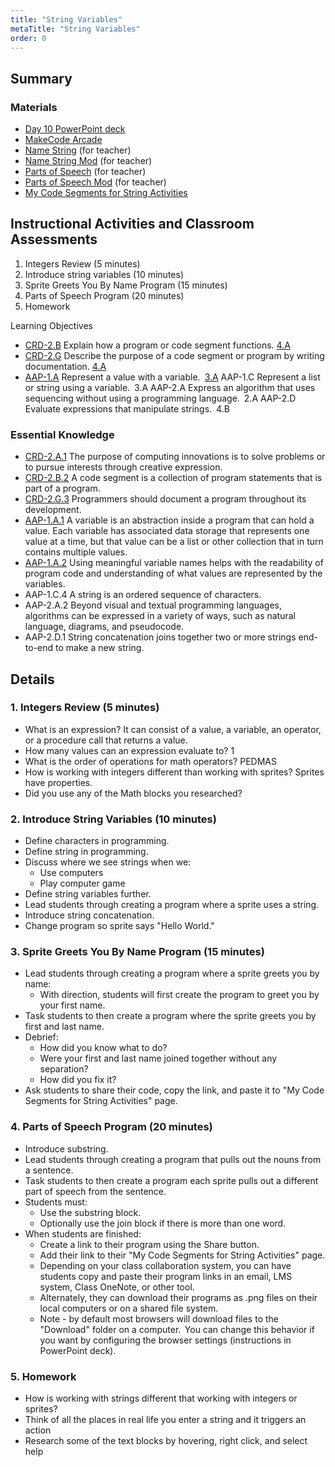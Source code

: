 ```yaml
---
title: "String Variables"
metaTitle: "String Variables"
order: 0
---
```


## Summary

### Materials

* [Day 10 PowerPoint deck](https://1drv.ms/w/s!AqsgsTyHBmRBkFRcGoc-jvOY4-E1?e=86vJtR)
* [MakeCode Arcade](https://arcade.makecode.com)
* [Name String](https://arcade.makecode.com/56228-63714-53573-16612) (for teacher)
* [Name String Mod](https://arcade.makecode.com/34930-44706-95494-82769) (for teacher)
* [Parts of Speech](https://arcade.makecode.com/20670-08492-67506-63325)  (for teacher)
* [Parts of Speech Mod](https://arcade.makecode.com/51450-28790-11933-64163) (for teacher)
* [My Code Segments for String Activities](/unit-3/day-10/my-code-segments)

## Instructional Activities and Classroom Assessments

1. Integers Review (5 minutes)
2. Introduce string variables (10 minutes)
3. Sprite Greets You By Name Program (15 minutes)
4. Parts of Speech Program (20 minutes)
5. Homework

Learning Objectives 

* [CRD-2.B](https://apcentral.collegeboard.org/pdf/ap-computer-science-principles-course-and-exam-description.pdf#page=41) Explain how a program or code segment functions. [4.A](https://apcentral.collegeboard.org/pdf/ap-computer-science-principles-course-and-exam-description.pdf#page=23)
* [CRD-2.G](https://apcentral.collegeboard.org/pdf/ap-computer-science-principles-course-and-exam-description.pdf#page=45) Describe the purpose of a code segment or program by writing documentation. [4.A](https://apcentral.collegeboard.org/pdf/ap-computer-science-principles-course-and-exam-description.pdf#page=23)
* [AAP-1.A](https://apcentral.collegeboard.org/pdf/ap-computer-science-principles-course-and-exam-description.pdf?course=ap-computer-science-principles#page=70) Represent a value with a variable. [3.A](https://apcentral.collegeboard.org/pdf/ap-computer-science-principles-course-and-exam-description.pdf#page=23)
AAP-1.C Represent a list or string using a variable. 3.A
AAP-2.A Express an algorithm that uses sequencing without using a programming language. 2.A
AAP-2.D Evaluate expressions that manipulate strings. 4.B

### Essential Knowledge

* [CRD-2.A.1](https://apcentral.collegeboard.org/pdf/ap-computer-science-principles-course-and-exam-description.pdf#page=41) The purpose of computing innovations is to solve problems or to pursue interests through creative expression.
* [CRD-2.B.2](https://apcentral.collegeboard.org/pdf/ap-computer-science-principles-course-and-exam-description.pdf#page=41) A code segment is a collection of program statements that is part of a program.
* [CRD-2.G.3](https://apcentral.collegeboard.org/pdf/ap-computer-science-principles-course-and-exam-description.pdf#page=45) Programmers should document a program throughout its development.
* [AAP-1.A.1](https://apcentral.collegeboard.org/pdf/ap-computer-science-principles-course-and-exam-description.pdf?course=ap-computer-science-principles#page=70) A variable is an abstraction inside a program that can hold a value. Each variable has associated data storage that represents one value at a time, but that value can be a list or other collection that in turn contains multiple values.
* [AAP-1.A.2](https://apcentral.collegeboard.org/pdf/ap-computer-science-principles-course-and-exam-description.pdf?course=ap-computer-science-principles#page=70) Using meaningful variable names helps with the readability of program code and understanding of what values are represented by the variables.
* AAP-1.C.4 A string is an ordered sequence of characters.
* AAP-2.A.2 Beyond visual and textual programming languages, algorithms can be expressed in a variety of ways, such as natural language, diagrams, and pseudocode.
* AAP-2.D.1 String concatenation joins together two or more strings  end-to-end to make a new string.

## Details

### 1. Integers Review (5 minutes)

* What is an expression? It can consist of a value, a variable, an operator, or a procedure call that returns a value.
* How many values can an expression evaluate to? 1
* What is the order of operations for math operators? PEDMAS
* How is working with integers different than working with sprites? Sprites have properties.
* Did you use any of the Math blocks you researched?

### 2. Introduce String Variables (10 minutes)

* Define characters in programming.
* Define string in programming.
* Discuss where we see strings when we:
    * Use computers
    * Play computer game
* Define string variables further.
* Lead students through creating a program where a sprite uses a string.
* Introduce string concatenation.
* Change program so sprite says "Hello World."

### 3. Sprite Greets You By Name Program (15 minutes)

* Lead students through creating a program where a sprite greets you by name:
    * With direction, students will first create the program to greet you by your first name.
* Task students to then create a program where the sprite greets you by first and last name.
* Debrief:
    * How did you know what to do?
    * Were your first and last name joined together without any separation?
    * How did you fix it?
* Ask students to share their code, copy the link, and paste it to "My Code Segments for String Activities" page.

### 4. Parts of Speech Program (20 minutes)

* Introduce substring.
* Lead students through creating a program that pulls out the nouns from a sentence.
* Task students to then create a program each sprite pulls out a different part of speech from the sentence.
* Students must:
    * Use the substring block.
    * Optionally use the join block if there is more than one word.
* When students are finished:
    * Create a link to their program using the Share button.
    * Add their link to their "My Code Segments for String Activities" page.
    * Depending on your class collaboration system, you can have students copy and paste their program links in an email, LMS system, Class OneNote, or other tool.
    * Alternately, they can download their programs as .png files on their local computers or on a shared file system. 
    * Note - by default most browsers will download files to the "Download" folder on a computer.  You can change this behavior if you want by configuring the browser settings (instructions in PowerPoint deck).

### 5. Homework

* How is working with strings different that working with integers or sprites?
* Think of all the places in real life you enter a string and it triggers an action
* Research some of the text blocks by hovering, right click, and select help
